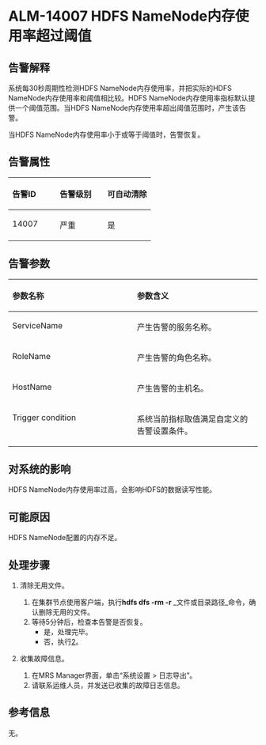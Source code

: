 # ALM-14007 HDFS NameNode内存使用率超过阈值<a name="ZH-CN_TOPIC_0093195052"></a>

## 告警解释<a name="zh-cn_topic_0035998726_section439002"></a>

系统每30秒周期性检测HDFS NameNode内存使用率，并把实际的HDFS NameNode内存使用率和阈值相比较。HDFS NameNode内存使用率指标默认提供一个阈值范围。当HDFS NameNode内存使用率超出阈值范围时，产生该告警。

当HDFS NameNode内存使用率小于或等于阈值时，告警恢复。

## 告警属性<a name="zh-cn_topic_0035998726_section3951024"></a>

<a name="zh-cn_topic_0035998726_table40578897"></a>
<table><thead align="left"><tr id="zh-cn_topic_0035998726_row57539933"><th class="cellrowborder" valign="top" width="33.33333333333333%" id="mcps1.1.4.1.1"><p id="zh-cn_topic_0035998726_p30222983"><a name="zh-cn_topic_0035998726_p30222983"></a><a name="zh-cn_topic_0035998726_p30222983"></a>告警ID</p>
</th>
<th class="cellrowborder" valign="top" width="33.33333333333333%" id="mcps1.1.4.1.2"><p id="zh-cn_topic_0035998726_p32142578"><a name="zh-cn_topic_0035998726_p32142578"></a><a name="zh-cn_topic_0035998726_p32142578"></a>告警级别</p>
</th>
<th class="cellrowborder" valign="top" width="33.33333333333333%" id="mcps1.1.4.1.3"><p id="zh-cn_topic_0035998726_p53412038"><a name="zh-cn_topic_0035998726_p53412038"></a><a name="zh-cn_topic_0035998726_p53412038"></a>可自动清除</p>
</th>
</tr>
</thead>
<tbody><tr id="zh-cn_topic_0035998726_row31407785"><td class="cellrowborder" valign="top" width="33.33333333333333%" headers="mcps1.1.4.1.1 "><p id="zh-cn_topic_0035998726_p61002694"><a name="zh-cn_topic_0035998726_p61002694"></a><a name="zh-cn_topic_0035998726_p61002694"></a>14007</p>
</td>
<td class="cellrowborder" valign="top" width="33.33333333333333%" headers="mcps1.1.4.1.2 "><p id="zh-cn_topic_0035998726_p42271171"><a name="zh-cn_topic_0035998726_p42271171"></a><a name="zh-cn_topic_0035998726_p42271171"></a>严重</p>
</td>
<td class="cellrowborder" valign="top" width="33.33333333333333%" headers="mcps1.1.4.1.3 "><p id="zh-cn_topic_0035998726_p1412808"><a name="zh-cn_topic_0035998726_p1412808"></a><a name="zh-cn_topic_0035998726_p1412808"></a>是</p>
</td>
</tr>
</tbody>
</table>

## 告警参数<a name="zh-cn_topic_0035998726_section35559222"></a>

<a name="zh-cn_topic_0035998726_table47328638"></a>
<table><thead align="left"><tr id="zh-cn_topic_0035998726_row27247099"><th class="cellrowborder" valign="top" width="50%" id="mcps1.1.3.1.1"><p id="zh-cn_topic_0035998726_p59531373"><a name="zh-cn_topic_0035998726_p59531373"></a><a name="zh-cn_topic_0035998726_p59531373"></a>参数名称</p>
</th>
<th class="cellrowborder" valign="top" width="50%" id="mcps1.1.3.1.2"><p id="zh-cn_topic_0035998726_p57311924"><a name="zh-cn_topic_0035998726_p57311924"></a><a name="zh-cn_topic_0035998726_p57311924"></a>参数含义</p>
</th>
</tr>
</thead>
<tbody><tr id="zh-cn_topic_0035998726_row11754296"><td class="cellrowborder" valign="top" width="50%" headers="mcps1.1.3.1.1 "><p id="zh-cn_topic_0035998726_p12573920"><a name="zh-cn_topic_0035998726_p12573920"></a><a name="zh-cn_topic_0035998726_p12573920"></a>ServiceName</p>
</td>
<td class="cellrowborder" valign="top" width="50%" headers="mcps1.1.3.1.2 "><p id="zh-cn_topic_0035998726_p11854613"><a name="zh-cn_topic_0035998726_p11854613"></a><a name="zh-cn_topic_0035998726_p11854613"></a>产生告警的服务名称。</p>
</td>
</tr>
<tr id="zh-cn_topic_0035998726_row39582655"><td class="cellrowborder" valign="top" width="50%" headers="mcps1.1.3.1.1 "><p id="zh-cn_topic_0035998726_p52078514"><a name="zh-cn_topic_0035998726_p52078514"></a><a name="zh-cn_topic_0035998726_p52078514"></a>RoleName</p>
</td>
<td class="cellrowborder" valign="top" width="50%" headers="mcps1.1.3.1.2 "><p id="zh-cn_topic_0035998726_p57610085"><a name="zh-cn_topic_0035998726_p57610085"></a><a name="zh-cn_topic_0035998726_p57610085"></a>产生告警的角色名称。</p>
</td>
</tr>
<tr id="zh-cn_topic_0035998726_row48728718"><td class="cellrowborder" valign="top" width="50%" headers="mcps1.1.3.1.1 "><p id="zh-cn_topic_0035998726_p54712068"><a name="zh-cn_topic_0035998726_p54712068"></a><a name="zh-cn_topic_0035998726_p54712068"></a>HostName</p>
</td>
<td class="cellrowborder" valign="top" width="50%" headers="mcps1.1.3.1.2 "><p id="zh-cn_topic_0035998726_p2492560"><a name="zh-cn_topic_0035998726_p2492560"></a><a name="zh-cn_topic_0035998726_p2492560"></a>产生告警的主机名。</p>
</td>
</tr>
<tr id="zh-cn_topic_0035998726_row22433040"><td class="cellrowborder" valign="top" width="50%" headers="mcps1.1.3.1.1 "><p id="zh-cn_topic_0035998726_p5136981"><a name="zh-cn_topic_0035998726_p5136981"></a><a name="zh-cn_topic_0035998726_p5136981"></a>Trigger condition</p>
</td>
<td class="cellrowborder" valign="top" width="50%" headers="mcps1.1.3.1.2 "><p id="zh-cn_topic_0035998726_p13442339"><a name="zh-cn_topic_0035998726_p13442339"></a><a name="zh-cn_topic_0035998726_p13442339"></a>系统当前指标取值满足自定义的告警设置条件。</p>
</td>
</tr>
</tbody>
</table>

## 对系统的影响<a name="zh-cn_topic_0035998726_section51597550"></a>

HDFS NameNode内存使用率过高，会影响HDFS的数据读写性能。

## 可能原因<a name="zh-cn_topic_0035998726_section61724767"></a>

HDFS NameNode配置的内存不足。

## 处理步骤<a name="zh-cn_topic_0035998726_section18651996"></a>

1.  清除无用文件。
    1.  在集群节点使用客户端，执行**hdfs dfs -rm -r** _文件或目录路径_命令，确认删除无用的文件。
    2.  等待5分钟后，检查本告警是否恢复。
        -   是，处理完毕。
        -   否，执行[2](#zh-cn_topic_0035998726_li54981951155627)。


2.  <a name="zh-cn_topic_0035998726_li54981951155627"></a>收集故障信息。
    1.  在MRS Manager界面，单击“系统设置 \> 日志导出”。
    2.  请联系运维人员，并发送已收集的故障日志信息。


## 参考信息<a name="zh-cn_topic_0035998726_section33650236"></a>

无。

